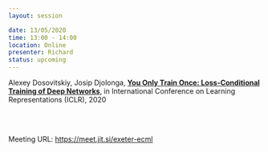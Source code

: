 ```yaml
---
layout: session

date: 13/05/2020
time: 13:00 - 14:00
location: Online
presenter: Richard
status: upcoming
---
```

Alexey Dosovitskiy, Josip Djolonga, 
**[You Only Train Once: Loss-Conditional Training of Deep Networks](papers/0009-you-only-train-once)**, 
in International Conference on Learning Representations (ICLR), 
2020

<br/><br/>

Meeting URL: <https://meet.jit.si/exeter-ecml>
